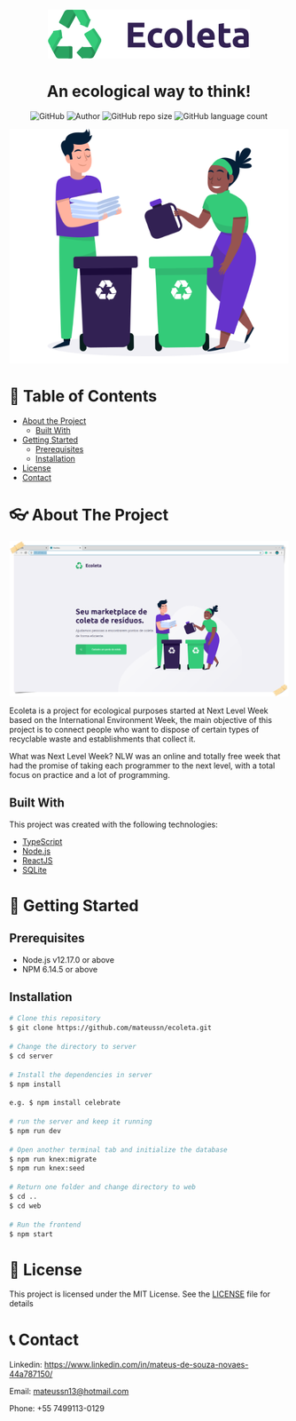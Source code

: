 <p align = "center"><img src="web/src/assets/logo.svg"></p>
<h1 align="center">An ecological way to think!</h1>
<p align="center">
<img alt="GitHub" src="https://img.shields.io/github/license/mateussn/ecoleta?color=6633cc&style=plastic">
<img alt="Author" src="https://img.shields.io/badge/author-MateusNovaes/RocketSeat-34cb79?style=plastic">
<img alt="GitHub repo size" src="https://img.shields.io/github/repo-size/mateussn/ecoleta?color=6633cc&style=plastic">
<img alt="GitHub language count" src="https://img.shields.io/github/languages/count/mateussn/ecoleta?color=34cb79&style=plastic">
</p>
<p align = "center"><img src=readme/2d-art.png></p>

<!-- TABLE OF CONTENTS -->
# :page_with_curl: Table of Contents

* [About the Project](#eyeglasses-about-the-project)
  * [Built With](#built-with)
* [Getting Started](#turtle-getting-started)
  * [Prerequisites](#prerequisites)
  * [Installation](#installation)
* [License](#closed_book-license)
* [Contact](#telephone_receiver-contact)
 
<!-- ABOUT THE PROJECT -->

# :eyeglasses: About The Project

<p align = "center"><img src=readme/screenshot-1.png></p>

Ecoleta is a project for ecological purposes started at Next Level Week based on the International Environment Week, the main objective of this project is to connect people who want to dispose of certain types of recyclable waste and establishments that collect it.

What was Next Level Week?
NLW was an online and totally free week that had the promise of taking each programmer to the next level, with a total focus on practice and a lot of programming.

## Built With
This project was created with the following technologies: 
* [TypeScript](https://www.typescriptlang.org/)
* [Node.js](https://nodejs.org/en/)
* [ReactJS](https://reactjs.org/)
* [SQLite](https://www.sqlite.org/index.html)

<!-- GETTING STARTED -->
# :turtle: Getting Started

## Prerequisites
- Node.js v12.17.0 or above
- NPM 6.14.5 or above

## Installation
```bash
# Clone this repository 
$ git clone https://github.com/mateussn/ecoleta.git

# Change the directory to server 
$ cd server

# Install the dependencies in server 
$ npm install

e.g. $ npm install celebrate

# run the server and keep it running
$ npm run dev 

# Open another terminal tab and initialize the database
$ npm run knex:migrate
$ npm run knex:seed

# Return one folder and change directory to web
$ cd .. 
$ cd web

# Run the frontend
$ npm start
```

# :closed_book: License

This project is licensed under the MIT License. See the [LICENSE](LICENSE) file for details

<!-- CONTACT -->
# :telephone_receiver: Contact

Linkedin: https://www.linkedin.com/in/mateus-de-souza-novaes-44a787150/

Email: mateussn13@hotmail.com

Phone: +55 7499113-0129
